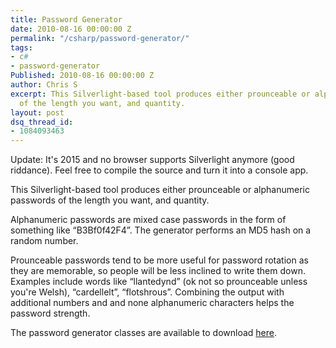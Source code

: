 ```yaml
---
title: Password Generator
date: 2010-08-16 00:00:00 Z
permalink: "/csharp/password-generator/"
tags:
- c#
- password-generator
Published: 2010-08-16 00:00:00 Z
author: Chris S
excerpt: This Silverlight-based tool produces either prounceable or alphanumeric passwords
  of the length you want, and quantity.
layout: post
dsq_thread_id:
- 1084093463
---
```


Update: It's 2015 and no browser supports Silverlight anymore (good riddance). Feel free to compile the source and turn it into a console app.

This Silverlight-based tool produces either prounceable or alphanumeric passwords of the length you want, and quantity. 

Alphanumeric passwords are mixed case passwords in the form of something like &#8220;B3Bf0f42F4&#8221;. The generator performs an MD5 hash on a random number.

<!--more-->

Prounceable passwords tend to be more useful for password rotation as they are memorable, so people will be less inclined to write them down. Examples include words like &#8220;llantedynd&#8221; (ok not so prounceable unless you're Welsh), &#8220;cardellelt&#8221;, &#8220;flotshrous&#8221;. Combining the output with additional numbers and and none alphanumeric characters helps the password strength. 

The password generator classes are available to download [here][1].

<div id="silverlightControlHost" style="width:400px; height:320px;">
</div>

 [1]: /csharp/pronounceable-password-generator/
